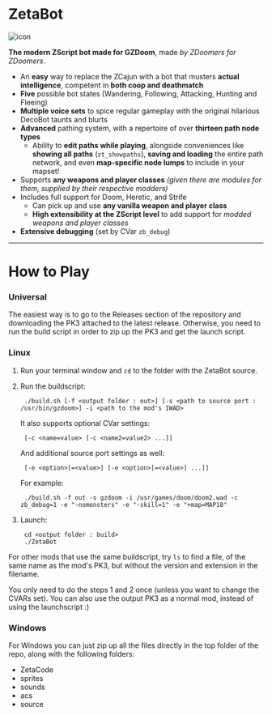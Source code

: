 # ZetaBot

<div style="margin: auto 0">

![icon](ZetaBot-icon.svg)

</div>

**The modern ZScript bot made for GZDoom**, made *by ZDoomers for ZDoomers*.

* An **easy** way to replace the ZCajun with a bot that musters **actual intelligence**, competent in **both coop and deathmatch**
* **Five** possible bot states (Wandering, Following, Attacking, Hunting and Fleeing)
* **Multiple voice sets** to spice regular gameplay with the original hilarious DecoBot taunts and blurts
* **Advanced** pathing system, with a repertoire of over **thirteen path node types**
  * Ability to **edit paths while playing**, alongside conveniences like **showing all paths** (`zt_showpaths`), **saving and loading** the entire path network, and even **map-specific node lumps** to include in your mapset!
* Supports **any weapons and player classes** _(given there are modules for them, supplied by their respective modders)_
* Includes full support for Doom, Heretic, and Strife
  * Can pick up and use **any vanilla weapon and player class**
  * **High extensibility at the ZScript level** to add support for _modded weapons and player classes_
* **Extensive debugging** (set by CVar `zb_debug`)

---

# How to Play

### Universal

The easiest way is to go to the Releases section of the repository and
downloading the PK3 attached to the latest release. Otherwise, you need
to run the build script in order to zip up the PK3 and get the launch script.

### Linux

1. Run your terminal window and `cd` to the folder with the ZetaBot source.
2. Run the buildscript:

        ./build.sh [-f <output folder : out>] [-s <path to source port : /usr/bin/gzdoom>] -i <path to the mod's IWAD>
    
   It also supports optional CVar settings:

        [-c <name=value> [-c <name2=value2> ...]]
        
   And additional source port settings as well:
   
        [-e <option>[=<value>] [-e <option>[=<value>] ...]]
    
   For example:

        ./build.sh -f out -s gzdoom -i /usr/games/doom/doom2.wad -c zb_debug=1 -e "-nomonsters" -e "-skill=1" -e "+map=MAP18"
    
3. Launch:

        cd <output folder : build>
        ./ZetaBot
    
For other mods that use the same buildscript, try `ls` to find a file,
of the same name as the mod's PK3, but without the version and extension
in the filename.

You only need to do the steps 1 and 2 once (unless you want to change the
CVARs set). You can also use the output PK3 as a normal mod, instead of
using the launchscript :)

    
### Windows
    
For Windows you can just zip up all the files directly in the top folder of the repo,
along with the following folders:

* ZetaCode
* sprites
* sounds
* acs
* source
